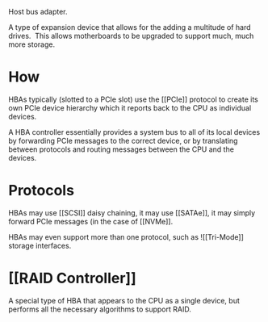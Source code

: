 Host bus adapter.

A type of expansion device that allows for the adding a multitude of hard drives. 
This allows motherboards to be upgraded to support much, much more storage.
# How
HBAs typically (slotted to a PCIe slot) use the [[PCIe]] protocol to create its own PCIe device hierarchy which it reports back to the CPU as individual devices.

A HBA controller essentially provides a system bus to all of its local devices by forwarding PCIe messages to the correct device, or by translating between protocols and routing messages between the CPU and the devices.

# Protocols
HBAs may use [[SCSI]] daisy chaining, it may use [[SATAe]], it may simply forward PCIe messages (in the case of [[NVMe]].

HBAs may even support more than one protocol, such as ![[Tri-Mode]] storage interfaces.

# [[RAID Controller]]
A special type of HBA that appears to the CPU as a single device, but performs all the necessary algorithms to support RAID.
